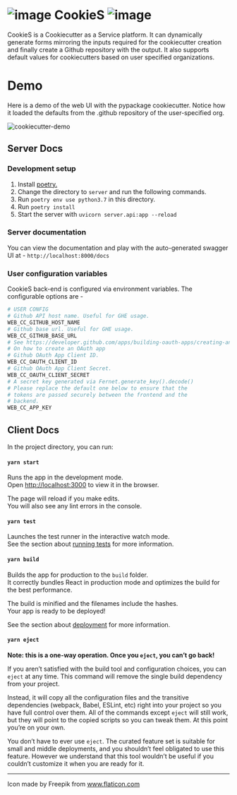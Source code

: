 # ![image](https://user-images.githubusercontent.com/16130816/87261930-09725f00-c4b0-11ea-986b-fef3a4d1b529.png) CookieS ![image](https://user-images.githubusercontent.com/16130816/87261894-e3e55580-c4af-11ea-9d60-49dee1b35b21.png)


CookieS is a Cookiecutter as a Service platform. It can dynamically generate forms mirroring the inputs required for the cookiecutter creation and finally create a Github repository with the output. It also supports default values
for cookiecutters based on user specified organizations.

# Demo
Here is a demo of the web UI with the pypackage cookiecutter. Notice how it loaded the defaults from the .github repository
of the user-specified org.

![cookiecutter-demo](https://user-images.githubusercontent.com/16130816/87864056-13d2a400-c95b-11ea-9452-9bc64f3d3a1a.gif)

## Server Docs

### Development setup

1. Install [poetry.](https://python-poetry.org/docs/)
2. Change the directory to `server` and run the following commands.
3. Run `poetry env use python3.7` in this directory.
4. Run `poetry install`
5. Start the server with `uvicorn server.api:app --reload`

### Server documentation

You can view the documentation and play with the auto-generated
swagger UI at - `http://localhost:8000/docs`

### User configuration variables

CookieS back-end is configured via environment variables. The configurable options are -

```python
# USER CONFIG
# Github API host name. Useful for GHE usage.
WEB_CC_GITHUB_HOST_NAME
# Github base url. Useful for GHE usage.
WEB_CC_GITHUB_BASE_URL
# See https://developer.github.com/apps/building-oauth-apps/creating-an-oauth-app/
# On how to create an OAuth app
# Github OAuth App Client ID.
WEB_CC_OAUTH_CLIENT_ID
# Github OAuth App Client Secret.
WEB_CC_OAUTH_CLIENT_SECRET
# A secret key generated via Fernet.generate_key().decode()
# Please replace the default one below to ensure that the
# tokens are passed securely between the frontend and the
# backend.
WEB_CC_APP_KEY
```

## Client Docs

In the project directory, you can run:

#### `yarn start`

Runs the app in the development mode.<br />
Open [http://localhost:3000](http://localhost:3000) to view it in the browser.

The page will reload if you make edits.<br />
You will also see any lint errors in the console.

#### `yarn test`

Launches the test runner in the interactive watch mode.<br />
See the section about [running tests](https://facebook.github.io/create-react-app/docs/running-tests) for more information.

#### `yarn build`

Builds the app for production to the `build` folder.<br />
It correctly bundles React in production mode and optimizes the build for the best performance.

The build is minified and the filenames include the hashes.<br />
Your app is ready to be deployed!

See the section about [deployment](https://facebook.github.io/create-react-app/docs/deployment) for more information.

#### `yarn eject`

**Note: this is a one-way operation. Once you `eject`, you can’t go back!**

If you aren’t satisfied with the build tool and configuration choices, you can `eject` at any time. This command will remove the single build dependency from your project.

Instead, it will copy all the configuration files and the transitive dependencies (webpack, Babel, ESLint, etc) right into your project so you have full control over them. All of the commands except `eject` will still work, but they will point to the copied scripts so you can tweak them. At this point you’re on your own.

You don’t have to ever use `eject`. The curated feature set is suitable for small and middle deployments, and you shouldn’t feel obligated to use this feature. However we understand that this tool wouldn’t be useful if you couldn’t customize it when you are ready for it.

---

Icon made by Freepik from www.flaticon.com
